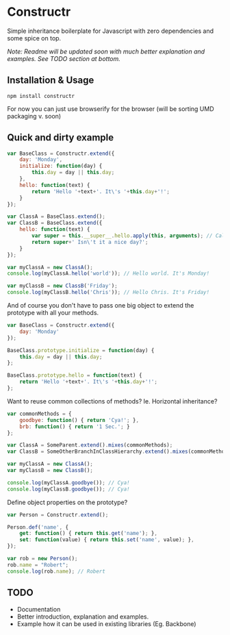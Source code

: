 Constructr
===========
Simple inheritance boilerplate for Javascript with zero dependencies and some spice on top.

*Note: Readme will be updated soon with much better explanation and examples. See TODO section at bottom.*

Installation & Usage
--------------------
```npm install constructr```

For now you can just use browserify for the browser (will be sorting UMD packaging v. soon)

Quick and dirty example
-----------------------

```javascript
var BaseClass = Constructr.extend({
	day: 'Monday',
	initialize: function(day) {
		this.day = day || this.day;
	},
	hello: function(text) {
		return 'Hello '+text+'. It\'s '+this.day+'!';
	}
});

var ClassA = BaseClass.extend();
var ClassB = BaseClass.extend({
	hello: function(text) {
		var super = this.__super__.hello.apply(this, arguments); // Call super
		return super+' Isn\'t it a nice day?';
	}
});

var myClassA = new ClassA();
console.log(myClassA.hello('world')); // Hello world. It's Monday!

var myClassB = new ClassB('Friday');
console.log(myClassB.hello('Chris')); // Hello Chris. It's Friday!
```

And of course you don't have to pass one big object to extend the prototype with all your methods.

```javascript
var BaseClass = Constructr.extend({
	day: 'Monday'
});

BaseClass.prototype.initialize = function(day) {
	this.day = day || this.day;
};

BaseClass.prototype.hello = function(text) {
	return 'Hello '+text+'. It\'s '+this.day+'!';
};
```

Want to reuse common collections of methods? Ie. Horizontal inheritance?

```javascript
var commonMethods = {
	goodbye: function() { return 'Cya!'; },
	brb: function() { return '1 Sec.'; }
};

var ClassA = SomeParent.extend().mixes(commonMethods);
var ClassB = SomeOtherBranchInClassHierarchy.extend().mixes(commonMethods);

var myClassA = new ClassA();
var myClassB = new ClassB();

console.log(myClassA.goodbye()); // Cya!
console.log(myClassB.goodbye()); // Cya!
```

Define object properties on the prototype?

```javascript
var Person = Constructr.extend();

Person.def('name', {
	get: function() { return this.get('name'); },
	set: function(value) { return this.set('name', value); },
});

var rob = new Person();
rob.name = "Robert";
console.log(rob.name); // Robert
```

TODO
----
* Documentation
* Better introduction, explanation and examples.
* Example how it can be used in existing libraries (Eg. Backbone)